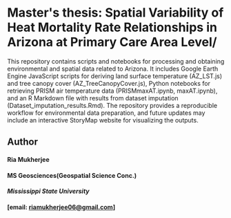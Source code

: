 # Master's thesis: Spatial Variability of Heat Mortality Rate Relationships in Arizona at Primary Care Area Level/
This repository contains scripts and notebooks for processing and obtaining environmental and spatial data related to Arizona. It includes Google Earth Engine JavaScript scripts for deriving land surface temperature (AZ_LST.js) and tree canopy cover (AZ_TreeCanopyCover.js), Python notebooks for retrieving PRISM air temperature data (PRISMmaxAT.ipynb, maxAT.ipynb), and an R Markdown file with results from dataset imputation (Dataset_imputation_results.Rmd). The repository provides a reproducible workflow for environmental data preparation, and future updates may include an interactive StoryMap website for visualizing the outputs.

## Author
#### **Ria Mukherjee**
#### MS Geosciences(Geospatial Science Conc.) 
#### *Mississippi State University*
#### [email: riamukherjee06@gmail.com]
